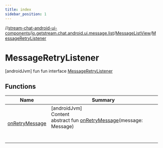 ```yaml
---
title: index
sidebar_position: 1
---
```

//[stream-chat-android-ui-components](../../../../index.md)/[io.getstream.chat.android.ui.message.list](../../index.md)/[MessageListView](../index.md)/[MessageRetryListener](index.md)



# MessageRetryListener  
 [androidJvm] fun fun interface [MessageRetryListener](index.md)   


## Functions  
  
|  Name |  Summary | 
|---|---|
| <a name="io.getstream.chat.android.ui.message.list/MessageListView.MessageRetryListener/onRetryMessage/#io.getstream.chat.android.client.models.Message/PointingToDeclaration/"></a>[onRetryMessage](onRetryMessage.md)| <a name="io.getstream.chat.android.ui.message.list/MessageListView.MessageRetryListener/onRetryMessage/#io.getstream.chat.android.client.models.Message/PointingToDeclaration/"></a>[androidJvm]  <br/>Content  <br/>abstract fun [onRetryMessage](onRetryMessage.md)(message: Message)  <br/><br/><br/>|

